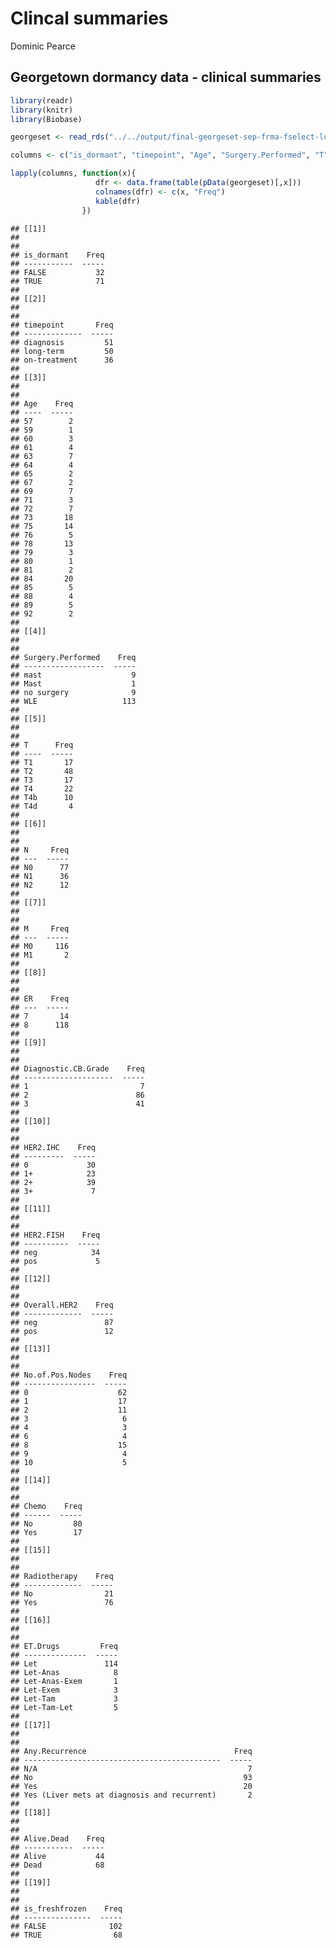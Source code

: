 Clincal summaries
================
Dominic Pearce

Georgetown dormancy data - clinical summaries
---------------------------------------------

``` r
library(readr)
library(knitr)
library(Biobase)

georgeset <- read_rds("../../output/final-georgeset-sep-frma-fselect-loess-clin-cb.Rds")

columns <- c("is_dormant", "timepoint", "Age", "Surgery.Performed", "T", "N", "M", "ER", "Diagnostic.CB.Grade", "HER2.IHC", "HER2.FISH", "Overall.HER2", "No.of.Pos.Nodes", "Chemo", "Radiotherapy", "ET.Drugs", "Any.Recurrence", "Alive.Dead", "is_freshfrozen")

lapply(columns, function(x){
                   dfr <- data.frame(table(pData(georgeset)[,x]))
                   colnames(dfr) <- c(x, "Freq")
                   kable(dfr)
                }) 
```

    ## [[1]]
    ## 
    ## 
    ## is_dormant    Freq
    ## -----------  -----
    ## FALSE           32
    ## TRUE            71
    ## 
    ## [[2]]
    ## 
    ## 
    ## timepoint       Freq
    ## -------------  -----
    ## diagnosis         51
    ## long-term         50
    ## on-treatment      36
    ## 
    ## [[3]]
    ## 
    ## 
    ## Age    Freq
    ## ----  -----
    ## 57        2
    ## 59        1
    ## 60        3
    ## 61        4
    ## 63        7
    ## 64        4
    ## 65        2
    ## 67        2
    ## 69        7
    ## 71        3
    ## 72        7
    ## 73       18
    ## 75       14
    ## 76        5
    ## 78       13
    ## 79        3
    ## 80        1
    ## 81        2
    ## 84       20
    ## 85        5
    ## 88        4
    ## 89        5
    ## 92        2
    ## 
    ## [[4]]
    ## 
    ## 
    ## Surgery.Performed    Freq
    ## ------------------  -----
    ## mast                    9
    ## Mast                    1
    ## no surgery              9
    ## WLE                   113
    ## 
    ## [[5]]
    ## 
    ## 
    ## T      Freq
    ## ----  -----
    ## T1       17
    ## T2       48
    ## T3       17
    ## T4       22
    ## T4b      10
    ## T4d       4
    ## 
    ## [[6]]
    ## 
    ## 
    ## N     Freq
    ## ---  -----
    ## N0      77
    ## N1      36
    ## N2      12
    ## 
    ## [[7]]
    ## 
    ## 
    ## M     Freq
    ## ---  -----
    ## M0     116
    ## M1       2
    ## 
    ## [[8]]
    ## 
    ## 
    ## ER    Freq
    ## ---  -----
    ## 7       14
    ## 8      118
    ## 
    ## [[9]]
    ## 
    ## 
    ## Diagnostic.CB.Grade    Freq
    ## --------------------  -----
    ## 1                         7
    ## 2                        86
    ## 3                        41
    ## 
    ## [[10]]
    ## 
    ## 
    ## HER2.IHC    Freq
    ## ---------  -----
    ## 0             30
    ## 1+            23
    ## 2+            39
    ## 3+             7
    ## 
    ## [[11]]
    ## 
    ## 
    ## HER2.FISH    Freq
    ## ----------  -----
    ## neg            34
    ## pos             5
    ## 
    ## [[12]]
    ## 
    ## 
    ## Overall.HER2    Freq
    ## -------------  -----
    ## neg               87
    ## pos               12
    ## 
    ## [[13]]
    ## 
    ## 
    ## No.of.Pos.Nodes    Freq
    ## ----------------  -----
    ## 0                    62
    ## 1                    17
    ## 2                    11
    ## 3                     6
    ## 4                     3
    ## 6                     4
    ## 8                    15
    ## 9                     4
    ## 10                    5
    ## 
    ## [[14]]
    ## 
    ## 
    ## Chemo    Freq
    ## ------  -----
    ## No         80
    ## Yes        17
    ## 
    ## [[15]]
    ## 
    ## 
    ## Radiotherapy    Freq
    ## -------------  -----
    ## No                21
    ## Yes               76
    ## 
    ## [[16]]
    ## 
    ## 
    ## ET.Drugs         Freq
    ## --------------  -----
    ## Let               114
    ## Let-Anas            8
    ## Let-Anas-Exem       1
    ## Let-Exem            3
    ## Let-Tam             3
    ## Let-Tam-Let         5
    ## 
    ## [[17]]
    ## 
    ## 
    ## Any.Recurrence                                 Freq
    ## --------------------------------------------  -----
    ## N/A                                               7
    ## No                                               93
    ## Yes                                              20
    ## Yes (Liver mets at diagnosis and recurrent)       2
    ## 
    ## [[18]]
    ## 
    ## 
    ## Alive.Dead    Freq
    ## -----------  -----
    ## Alive           44
    ## Dead            68
    ## 
    ## [[19]]
    ## 
    ## 
    ## is_freshfrozen    Freq
    ## ---------------  -----
    ## FALSE              102
    ## TRUE                68
